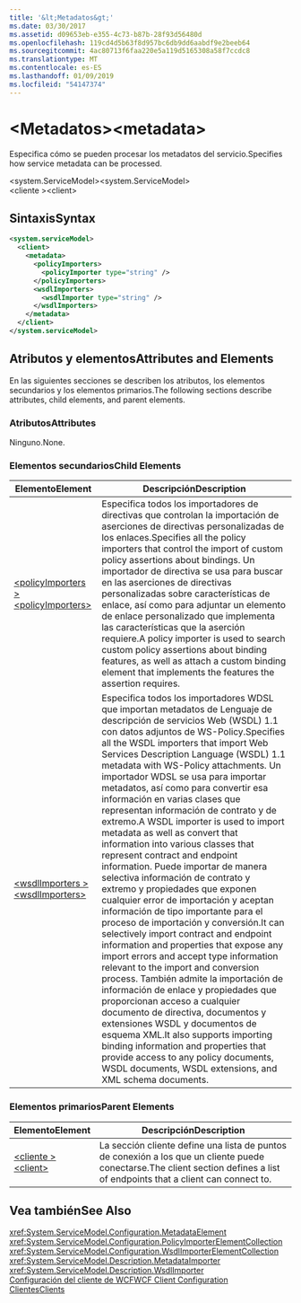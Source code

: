 ```yaml
---
title: '&lt;Metadatos&gt;'
ms.date: 03/30/2017
ms.assetid: d09653eb-e355-4c73-b87b-28f93d56480d
ms.openlocfilehash: 119cd4d5b63f8d957bc6db9dd6aabdf9e2beeb64
ms.sourcegitcommit: 4ac80713f6faa220e5a119d5165308a58f7ccdc8
ms.translationtype: MT
ms.contentlocale: es-ES
ms.lasthandoff: 01/09/2019
ms.locfileid: "54147374"
---
```

# <a name="ltmetadatagt"></a><span data-ttu-id="7d510-102">&lt;Metadatos&gt;</span><span class="sxs-lookup"><span data-stu-id="7d510-102">&lt;metadata&gt;</span></span>
<span data-ttu-id="7d510-103">Especifica cómo se pueden procesar los metadatos del servicio.</span><span class="sxs-lookup"><span data-stu-id="7d510-103">Specifies how service metadata can be processed.</span></span>  
  
 <span data-ttu-id="7d510-104">\<system.ServiceModel></span><span class="sxs-lookup"><span data-stu-id="7d510-104">\<system.ServiceModel></span></span>  
<span data-ttu-id="7d510-105">\<cliente ></span><span class="sxs-lookup"><span data-stu-id="7d510-105">\<client></span></span>  
  
## <a name="syntax"></a><span data-ttu-id="7d510-106">Sintaxis</span><span class="sxs-lookup"><span data-stu-id="7d510-106">Syntax</span></span>  
  
```xml  
<system.serviceModel>
  <client>
    <metadata>
      <policyImporters>
        <policyImporter type="string" />
      </policyImporters>
      <wsdlImporters>
        <wsdlImporter type="string" />
      </wsdlImporters>
    </metadata>
  </client>
</system.serviceModel>
```  
  
## <a name="attributes-and-elements"></a><span data-ttu-id="7d510-107">Atributos y elementos</span><span class="sxs-lookup"><span data-stu-id="7d510-107">Attributes and Elements</span></span>  
 <span data-ttu-id="7d510-108">En las siguientes secciones se describen los atributos, los elementos secundarios y los elementos primarios.</span><span class="sxs-lookup"><span data-stu-id="7d510-108">The following sections describe attributes, child elements, and parent elements.</span></span>  
  
### <a name="attributes"></a><span data-ttu-id="7d510-109">Atributos</span><span class="sxs-lookup"><span data-stu-id="7d510-109">Attributes</span></span>  
 <span data-ttu-id="7d510-110">Ninguno.</span><span class="sxs-lookup"><span data-stu-id="7d510-110">None.</span></span>  
  
### <a name="child-elements"></a><span data-ttu-id="7d510-111">Elementos secundarios</span><span class="sxs-lookup"><span data-stu-id="7d510-111">Child Elements</span></span>  
  
|<span data-ttu-id="7d510-112">Elemento</span><span class="sxs-lookup"><span data-stu-id="7d510-112">Element</span></span>|<span data-ttu-id="7d510-113">Descripción</span><span class="sxs-lookup"><span data-stu-id="7d510-113">Description</span></span>|  
|-------------|-----------------|  
|[<span data-ttu-id="7d510-114">\<policyImporters ></span><span class="sxs-lookup"><span data-stu-id="7d510-114">\<policyImporters></span></span>](../../../../../docs/framework/configure-apps/file-schema/wcf/policyimporters.md)|<span data-ttu-id="7d510-115">Especifica todos los importadores de directivas que controlan la importación de aserciones de directivas personalizadas de los enlaces.</span><span class="sxs-lookup"><span data-stu-id="7d510-115">Specifies all the policy importers that control the import of custom policy assertions about bindings.</span></span> <span data-ttu-id="7d510-116">Un importador de directiva se usa para buscar en las aserciones de directivas personalizadas sobre características de enlace, así como para adjuntar un elemento de enlace personalizado que implementa las características que la aserción requiere.</span><span class="sxs-lookup"><span data-stu-id="7d510-116">A policy importer is used to search custom policy assertions about binding features, as well as attach a custom binding element that implements the features the assertion requires.</span></span>|  
|[<span data-ttu-id="7d510-117">\<wsdlImporters ></span><span class="sxs-lookup"><span data-stu-id="7d510-117">\<wsdlImporters></span></span>](../../../../../docs/framework/configure-apps/file-schema/wcf/wsdlimporters.md)|<span data-ttu-id="7d510-118">Especifica todos los importadores WDSL que importan metadatos de Lenguaje de descripción de servicios Web (WSDL) 1.1 con datos adjuntos de WS-Policy.</span><span class="sxs-lookup"><span data-stu-id="7d510-118">Specifies all the WSDL importers that import Web Services Description Language (WSDL) 1.1 metadata with WS-Policy attachments.</span></span> <span data-ttu-id="7d510-119">Un importador WDSL se usa para importar metadatos, así como para convertir esa información en varias clases que representan información de contrato y de extremo.</span><span class="sxs-lookup"><span data-stu-id="7d510-119">A WSDL importer is used to import metadata as well as convert that information into various classes that represent contract and endpoint information.</span></span> <span data-ttu-id="7d510-120">Puede importar de manera selectiva información de contrato y extremo y propiedades que exponen cualquier error de importación y aceptan información de tipo importante para el proceso de importación y conversión.</span><span class="sxs-lookup"><span data-stu-id="7d510-120">It can selectively import contract and endpoint information and properties that expose any import errors and accept type information relevant to the import and conversion process.</span></span> <span data-ttu-id="7d510-121">También admite la importación de información de enlace y propiedades que proporcionan acceso a cualquier documento de directiva, documentos y extensiones WSDL y documentos de esquema XML.</span><span class="sxs-lookup"><span data-stu-id="7d510-121">It also supports importing binding information and properties that provide access to any policy documents, WSDL documents, WSDL extensions, and XML schema documents.</span></span>|  
  
### <a name="parent-elements"></a><span data-ttu-id="7d510-122">Elementos primarios</span><span class="sxs-lookup"><span data-stu-id="7d510-122">Parent Elements</span></span>  
  
|<span data-ttu-id="7d510-123">Elemento</span><span class="sxs-lookup"><span data-stu-id="7d510-123">Element</span></span>|<span data-ttu-id="7d510-124">Descripción</span><span class="sxs-lookup"><span data-stu-id="7d510-124">Description</span></span>|  
|-------------|-----------------|  
|[<span data-ttu-id="7d510-125">\<cliente ></span><span class="sxs-lookup"><span data-stu-id="7d510-125">\<client></span></span>](../../../../../docs/framework/configure-apps/file-schema/wcf/client.md)|<span data-ttu-id="7d510-126">La sección  cliente define una lista de puntos de conexión a los que un cliente puede conectarse.</span><span class="sxs-lookup"><span data-stu-id="7d510-126">The client section defines a list of endpoints that a client can connect to.</span></span>|  
  
## <a name="see-also"></a><span data-ttu-id="7d510-127">Vea también</span><span class="sxs-lookup"><span data-stu-id="7d510-127">See Also</span></span>  
 <xref:System.ServiceModel.Configuration.MetadataElement>  
 <xref:System.ServiceModel.Configuration.PolicyImporterElementCollection>  
 <xref:System.ServiceModel.Configuration.WsdlImporterElementCollection>  
 <xref:System.ServiceModel.Description.MetadataImporter>  
 <xref:System.ServiceModel.Description.WsdlImporter>  
 [<span data-ttu-id="7d510-128">Configuración del cliente de WCF</span><span class="sxs-lookup"><span data-stu-id="7d510-128">WCF Client Configuration</span></span>](../../../../../docs/framework/wcf/feature-details/client-configuration.md)  
 [<span data-ttu-id="7d510-129">Clientes</span><span class="sxs-lookup"><span data-stu-id="7d510-129">Clients</span></span>](../../../../../docs/framework/wcf/feature-details/clients.md)
